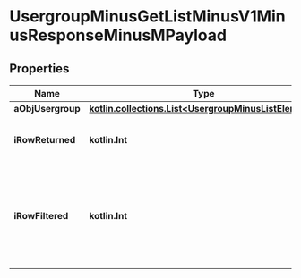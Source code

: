 
# UsergroupMinusGetListMinusV1MinusResponseMinusMPayload

## Properties
Name | Type | Description | Notes
------------ | ------------- | ------------- | -------------
**aObjUsergroup** | [**kotlin.collections.List&lt;UsergroupMinusListElement&gt;**](UsergroupMinusListElement.md) |  | 
**iRowReturned** | **kotlin.Int** | The number of rows returned | 
**iRowFiltered** | **kotlin.Int** | The number of rows matching your filters (if any) or the total number of rows | 



